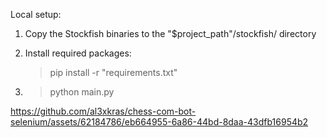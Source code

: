 Local setup:

1. Copy the Stockfish binaries to the "$project_path"/stockfish/ directory
2. Install required packages:
    > pip install -r "requirements.txt"

3. > python main.py

https://github.com/al3xkras/chess-com-bot-selenium/assets/62184786/eb664955-6a86-44bd-8daa-43dfb16954b2